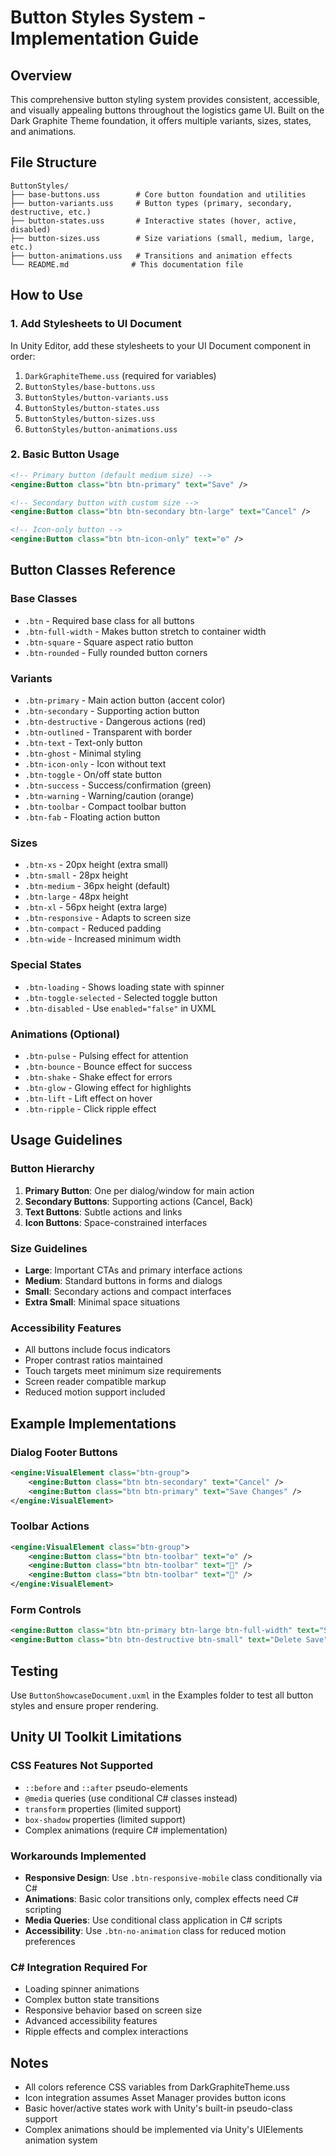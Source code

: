 # Button Styles System - Implementation Guide

## Overview
This comprehensive button styling system provides consistent, accessible, and visually appealing buttons throughout the logistics game UI. Built on the Dark Graphite Theme foundation, it offers multiple variants, sizes, states, and animations.

## File Structure
```
ButtonStyles/
├── base-buttons.uss        # Core button foundation and utilities
├── button-variants.uss     # Button types (primary, secondary, destructive, etc.)
├── button-states.uss       # Interactive states (hover, active, disabled)
├── button-sizes.uss        # Size variations (small, medium, large, etc.)
├── button-animations.uss   # Transitions and animation effects
└── README.md              # This documentation file
```

## How to Use

### 1. Add Stylesheets to UI Document
In Unity Editor, add these stylesheets to your UI Document component in order:
1. `DarkGraphiteTheme.uss` (required for variables)
2. `ButtonStyles/base-buttons.uss`
3. `ButtonStyles/button-variants.uss` 
4. `ButtonStyles/button-states.uss`
5. `ButtonStyles/button-sizes.uss`
6. `ButtonStyles/button-animations.uss`

### 2. Basic Button Usage
```xml
<!-- Primary button (default medium size) -->
<engine:Button class="btn btn-primary" text="Save" />

<!-- Secondary button with custom size -->
<engine:Button class="btn btn-secondary btn-large" text="Cancel" />

<!-- Icon-only button -->
<engine:Button class="btn btn-icon-only" text="⚙" />
```

## Button Classes Reference

### Base Classes
- `.btn` - Required base class for all buttons
- `.btn-full-width` - Makes button stretch to container width
- `.btn-square` - Square aspect ratio button
- `.btn-rounded` - Fully rounded button corners

### Variants
- `.btn-primary` - Main action button (accent color)
- `.btn-secondary` - Supporting action button  
- `.btn-destructive` - Dangerous actions (red)
- `.btn-outlined` - Transparent with border
- `.btn-text` - Text-only button
- `.btn-ghost` - Minimal styling
- `.btn-icon-only` - Icon without text
- `.btn-toggle` - On/off state button
- `.btn-success` - Success/confirmation (green)
- `.btn-warning` - Warning/caution (orange)
- `.btn-toolbar` - Compact toolbar button
- `.btn-fab` - Floating action button

### Sizes
- `.btn-xs` - 20px height (extra small)
- `.btn-small` - 28px height
- `.btn-medium` - 36px height (default)
- `.btn-large` - 48px height  
- `.btn-xl` - 56px height (extra large)
- `.btn-responsive` - Adapts to screen size
- `.btn-compact` - Reduced padding
- `.btn-wide` - Increased minimum width

### Special States
- `.btn-loading` - Shows loading state with spinner
- `.btn-toggle-selected` - Selected toggle button
- `.btn-disabled` - Use `enabled="false"` in UXML

### Animations (Optional)
- `.btn-pulse` - Pulsing effect for attention
- `.btn-bounce` - Bounce effect for success
- `.btn-shake` - Shake effect for errors
- `.btn-glow` - Glowing effect for highlights
- `.btn-lift` - Lift effect on hover
- `.btn-ripple` - Click ripple effect

## Usage Guidelines

### Button Hierarchy
1. **Primary Button**: One per dialog/window for main action
2. **Secondary Buttons**: Supporting actions (Cancel, Back)
3. **Text Buttons**: Subtle actions and links
4. **Icon Buttons**: Space-constrained interfaces

### Size Guidelines
- **Large**: Important CTAs and primary interface actions
- **Medium**: Standard buttons in forms and dialogs
- **Small**: Secondary actions and compact interfaces
- **Extra Small**: Minimal space situations

### Accessibility Features
- All buttons include focus indicators
- Proper contrast ratios maintained
- Touch targets meet minimum size requirements
- Screen reader compatible markup
- Reduced motion support included

## Example Implementations

### Dialog Footer Buttons
```xml
<engine:VisualElement class="btn-group">
    <engine:Button class="btn btn-secondary" text="Cancel" />
    <engine:Button class="btn btn-primary" text="Save Changes" />
</engine:VisualElement>
```

### Toolbar Actions
```xml
<engine:VisualElement class="btn-group">
    <engine:Button class="btn btn-toolbar" text="⚙" />
    <engine:Button class="btn btn-toolbar" text="📁" />
    <engine:Button class="btn btn-toolbar" text="💾" />
</engine:VisualElement>
```

### Form Controls
```xml
<engine:Button class="btn btn-primary btn-large btn-full-width" text="Start Game" />
<engine:Button class="btn btn-destructive btn-small" text="Delete Save" />
```

## Testing
Use `ButtonShowcaseDocument.uxml` in the Examples folder to test all button styles and ensure proper rendering.

## Unity UI Toolkit Limitations

### CSS Features Not Supported
- `::before` and `::after` pseudo-elements
- `@media` queries (use conditional C# classes instead)
- `transform` properties (limited support)
- `box-shadow` properties (limited support)
- Complex animations (require C# implementation)

### Workarounds Implemented
- **Responsive Design**: Use `.btn-responsive-mobile` class conditionally via C#
- **Animations**: Basic color transitions only, complex effects need C# scripting
- **Media Queries**: Use conditional class application in C# scripts
- **Accessibility**: Use `.btn-no-animation` class for reduced motion preferences

### C# Integration Required For
- Loading spinner animations
- Complex button state transitions
- Responsive behavior based on screen size
- Advanced accessibility features
- Ripple effects and complex interactions

## Notes
- All colors reference CSS variables from DarkGraphiteTheme.uss
- Icon integration assumes Asset Manager provides button icons
- Basic hover/active states work with Unity's built-in pseudo-class support
- Complex animations should be implemented via Unity's UIElements animation system